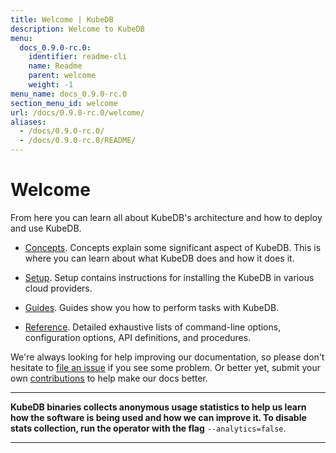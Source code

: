 ```yaml
---
title: Welcome | KubeDB
description: Welcome to KubeDB
menu:
  docs_0.9.0-rc.0:
    identifier: readme-cli
    name: Readme
    parent: welcome
    weight: -1
menu_name: docs_0.9.0-rc.0
section_menu_id: welcome
url: /docs/0.9.0-rc.0/welcome/
aliases:
  - /docs/0.9.0-rc.0/
  - /docs/0.9.0-rc.0/README/
---
```


# Welcome

From here you can learn all about KubeDB's architecture and how to deploy and use KubeDB.

- [Concepts](/docs/0.9.0-rc.0/concepts/). Concepts explain some significant aspect of KubeDB. This is where you can learn about what KubeDB does and how it does it.

- [Setup](/docs/0.9.0-rc.0/setup/). Setup contains instructions for installing the KubeDB in various cloud providers.

- [Guides](/docs/0.9.0-rc.0/guides/). Guides show you how to perform tasks with KubeDB.

- [Reference](/docs/0.9.0-rc.0/reference/). Detailed exhaustive lists of command-line options, configuration options, API definitions, and procedures.

We're always looking for help improving our documentation, so please don't hesitate to [file an issue](https://github.com/kubedb/project/issues/new) if you see some problem. Or better yet, submit your own [contributions](/docs/0.9.0-rc.0/CONTRIBUTING) to help make our docs better.

---

**KubeDB binaries collects anonymous usage statistics to help us learn how the software is being used and how we can improve it. To disable stats collection, run the operator with the flag** `--analytics=false`.

---
